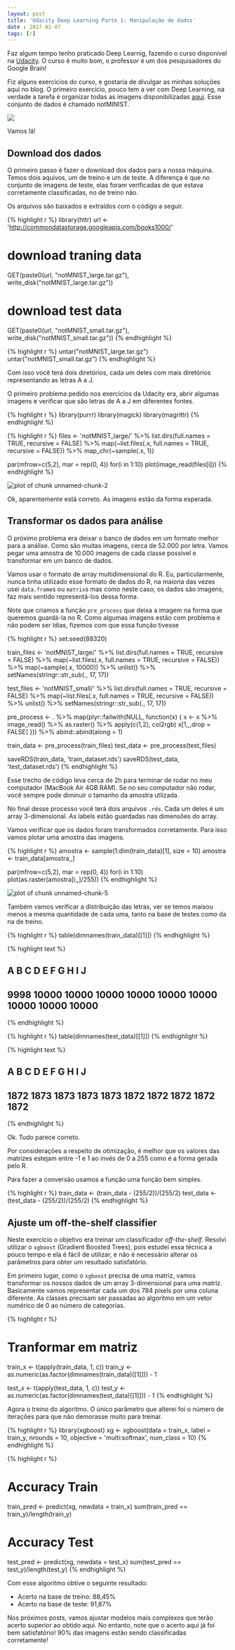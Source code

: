 ```yaml
---
layout: post
title: 'Udacity Deep Learning Parte 1: Manipulação de dados'
date : 2017-01-07
tags: [r]
--- 
```


Faz algum tempo tenho praticado Deep Learnig, fazendo o curso disponível na 
[Udacity](https://br.udacity.com/course/deep-learning--ud730/). O curso é 
muito bom, o professor é um dos pesquisadores do Google Brain! 

Fiz alguns exercícios do curso, e gostaria de divulgar as minhas soluções aqui
no blog. O primeiro exercício, pouco tem a ver com Deep Learning, na verdade a 
tarefa é organizar todas as imagens disponibilizadas [aqui](http://yaroslavvb.blogspot.com.br/2011/09/notmnist-dataset.html).
Esse conjunto de dados é chamado notMINIST.

![](../images/nmn.png)

Vamos lá!

## Download dos dados

O primeiro passo é fazer o download dos dados para a nossa máquina. Temos dois
aquivos, um de treino e um de teste. A diferença é que no conjunto de imagens de
teste, elas foram verificadas de que estava corretamente classificadas, no de treino
não.

Os arquivos são baixados e extraídos com o código a seguir.


{% highlight r %}
library(httr)
url <- 'http://commondatastorage.googleapis.com/books1000/'
# download traning data
GET(paste0(url, "notMNIST_large.tar.gz"), write_disk("notMNIST_large.tar.gz"))
# download test data
GET(paste0(url, "notMNIST_small.tar.gz"), write_disk("notMNIST_small.tar.gz"))
{% endhighlight %}


{% highlight r %}
untar("notMNIST_large.tar.gz")
untar("notMNIST_small.tar.gz")
{% endhighlight %}

Com isso você terá dois diretórios, cada um deles com mais diretórios representando
as letras A a J.

O primeiro problema pedido nos exercícios da Udacity era, abrir algumas imagens e 
verificar que são letras de A a J em diferentes fontes.


{% highlight r %}
library(purrr)
library(magick)
library(magrittr)
{% endhighlight %}


{% highlight r %}
files <- 'notMNIST_large/' %>%
  list.dirs(full.names = TRUE, recursive = FALSE) %>%
  map(~list.files(.x, full.names = TRUE, recursive = FALSE)) %>%
  map_chr(~sample(.x, 1))

par(mfrow=c(5,2), mar = rep(0, 4))
for(i in 1:10)
  plot(image_read(files[i]))
{% endhighlight %}

![plot of chunk unnamed-chunk-2](/images/2017-01-07-udacity-deep-learning-01/unnamed-chunk-2-1.png)

Ok, aparentemente está correto. As imagens estão da forma esperada.

## Transformar os dados para análise

O próximo problema era deixar o banco de dados em um formato melhor para a análise.
Como são muitas imagens, cerca de 52.000 por letra. Vamos pegar uma amostra de
10.000 imagens de cada classe possível e transformar em um banco de dados. 

Vamos usar o formato de array multidimensional do R. Eu, particularmente, nunca 
tinha utilizado esse formato de dados do R, na maioria das vezes usei `data.frame`s
ou `matrix`s mas como neste caso, os dados são imagens, faz mais sentido representá-los
dessa forma.

Note que criamos a função `pre_process` que deixa a imagem na forma que queremos 
guardá-la no R. Como algumas imagens estão com problema e não podem ser ldias, 
fizemos com que essa função tivesse


{% highlight r %}
set.seed(88320)

train_files <- 'notMNIST_large/' %>%
  list.dirs(full.names = TRUE, recursive = FALSE) %>%
  map(~list.files(.x, full.names = TRUE, recursive = FALSE)) %>%
  map(~sample(.x, 10000)) %>%
  unlist() %>% 
  setNames(stringr::str_sub(., 17, 17))

test_files <- 'notMNIST_small/' %>%
  list.dirs(full.names = TRUE, recursive = FALSE) %>%
  map(~list.files(.x, full.names = TRUE, recursive = FALSE)) %>%
  unlist() %>% 
  setNames(stringr::str_sub(., 17, 17))

pre_process <- . %>%
  map(plyr::failwith(NULL, function(x) {
    x <- x %>% 
      image_read() %>%
      as.raster() %>%
      apply(c(1,2), col2rgb) 
    x[1,,,drop = FALSE]
  })) %>%
  abind::abind(along = 1)

train_data <- pre_process(train_files)
test_data <- pre_process(test_files)

saveRDS(train_data, 'train_dataset.rds')
saveRDS(test_data, 'test_dataset.rds')
{% endhighlight %}




Esse trecho de código leva cerca de 2h para terminar de rodar no meu computador
(MacBook Air 4GB RAM). Se no seu computador não rodar, você sempre pode diminuir 
o tamanho da amostra utlizada.

No final desse processo você terá dois arquivos `.rds`. Cada um deles é um array
3-dimensional. As labels estão guardadas nas dimensões do array.

Vamos verificar que os dados foram transformados corretamente. Para isso vamos 
plotar uma amostra das imagens.


{% highlight r %}
amostra <- sample(1:dim(train_data)[1], size = 10) 
amostra <- train_data[amostra,,]

par(mfrow=c(5,2), mar = rep(0, 4))
for(i in 1:10)
  plot(as.raster(amostra[i,,]/255))
{% endhighlight %}

![plot of chunk unnamed-chunk-5](/images/2017-01-07-udacity-deep-learning-01/unnamed-chunk-5-1.png)

Também vamos verificar a distribuição das letras, ver se temos maisou menos a mesma
quantidade de cada uma, tanto na base de testes como da na de treino.


{% highlight r %}
table(dimnames(train_data)[[1]])
{% endhighlight %}



{% highlight text %}
## 
##     A     B     C     D     E     F     G     H     I     J 
##  9998 10000 10000 10000 10000 10000 10000 10000 10000 10000
{% endhighlight %}



{% highlight r %}
table(dimnames(test_data)[[1]])
{% endhighlight %}



{% highlight text %}
## 
##    A    B    C    D    E    F    G    H    I    J 
## 1872 1873 1873 1873 1873 1872 1872 1872 1872 1872
{% endhighlight %}

Ok. Tudo parece correto.

Por considerações a respeito de otimização, é melhor que os valores das matrizes
estejam entre -1 e 1 ao invés de 0 a 255 como é a forma gerada pelo R.

Para fazer a conversão usamos a função uma função bem simples.


{% highlight r %}
train_data <- (train_data - (255/2))/(255/2)
test_data <- (test_data - (255/2))/(255/2)
{% endhighlight %}

## Ajuste um off-the-shelf classifier

Neste exercício o objetivo era treinar um classificador *off-the-shelf*. Resolvi
utilizar o `xgboost` (Gradient Boosted Trees), pois estudei essa técnica a pouco
tempo e ela é fácil de utilizar, e não é necessário alterar os parâmetros para 
obter um resultado satisfatório.

Em primeiro lugar, como o `xgboost` precisa de uma matriz, vamos transformar os nossos
dados de um array 3-dimensional para uma matriz. Basicamente vamos representar cada
um dos 784 pixels por uma coluna diferente. As classes precisam ser passadas ao
algoritmo em um vetor numérico de 0 ao número de categorias.


{% highlight r %}
# Tranformar em matriz
train_x <- t(apply(train_data, 1, c))
train_y <- as.numeric(as.factor(dimnames(train_data)[[1]])) - 1

test_x <- t(apply(test_data, 1, c))
test_y <- as.numeric(as.factor(dimnames(test_data)[[1]])) - 1
{% endhighlight %}

Agora o treino do algoritmo. O único parâmetro que alterei foi o número de iterações
para que não demorasse muito para treinar.


{% highlight r %}
library(xgboost)
xg <- xgboost(data = train_x, label = train_y, nrounds = 10, 
              objective = 'multi:softmax', num_class = 10)
{% endhighlight %}


{% highlight r %}
# Accuracy Train
train_pred <- predict(xg, newdata = train_x)
sum(train_pred == train_y)/length(train_y)

# Accuracy Test
test_pred <- predict(xg, newdata = test_x)
sum(test_pred == test_y)/length(test_y)
{% endhighlight %}

Com esse algoritmo obtive o seguinte resultado:

* Acerto na base de treino: 88,45%
* Acerto na base de teste: 91,87%

Nos próximos posts, vamos ajustar modelos mais complexos que terão acerto superior 
ao obtido aqui. No entanto, note que o acerto aqui já foi bem satisfatório! 90% das
imagens estão sendo classificadas corretamente!




